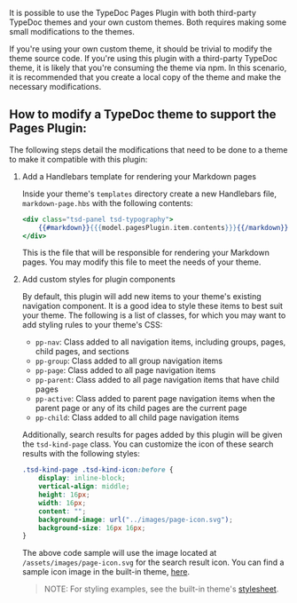 It is possible to use the TypeDoc Pages Plugin with both third-party TypeDoc themes and your own custom themes. Both requires making some small modifications to the themes.

If you're using your own custom theme, it should be trivial to modify the theme source code. If you're using this plugin with a third-party TypeDoc theme, it is likely that you're consuming the theme via npm. In this scenario, it is recommended that you create a local copy of the theme and make the necessary modifications.

## How to modify a TypeDoc theme to support the Pages Plugin:

The following steps detail the modifications that need to be done to a theme to make it compatible with this plugin:

1. Add a Handlebars template for rendering your Markdown pages

	Inside your theme's `templates` directory create a new Handlebars file, `markdown-page.hbs` with the following contents:

	```handlebars
	<div class="tsd-panel tsd-typography">
		{{#markdown}}{{{model.pagesPlugin.item.contents}}}{{/markdown}}
	</div>
	```

	This is the file that will be responsible for rendering your Markdown pages. You may modify this file to meet the needs of your theme.

2. Add custom styles for plugin components

	By default, this plugin will add new items to your theme's existing navigation component. It is a good idea to style these items to best suit your theme. The following is a list of classes, for which you may want to add styling rules to your theme's CSS:

	- `pp-nav`: Class added to all navigation items, including groups, pages, child pages, and sections
	- `pp-group`: Class added to all group navigation items
	- `pp-page`: Class added to all page navigation items
	- `pp-parent`: Class added to all page navigation items that have child pages
	- `pp-active`: Class added to parent page navigation items when the parent page or any of its child pages are the current page
	- `pp-child`: Class added to all child page navigation items

	Additionally, search results for pages added by this plugin will be given the `tsd-kind-page` class. You can customize the icon of these search results with the following styles:

	```css
	.tsd-kind-page .tsd-kind-icon:before {
		display: inline-block;
		vertical-align: middle;
		height: 16px;
		width: 16px;
		content: "";
		background-image: url("../images/page-icon.svg");
		background-size: 16px 16px;
	}
	```

	The above code sample will use the image located at `/assets/images/page-icon.svg` for the search result icon. You can find a sample icon image in the built-in theme, [here](https://github.com/mipatterson/typedoc-plugin-pages/blob/master/theme/v2/assets/images/page-icon.svg).

	> NOTE: For styling examples, see the built-in theme's [stylesheet](https://github.com/mipatterson/typedoc-plugin-pages/blob/master/theme/v2/assets/css/pages.css).